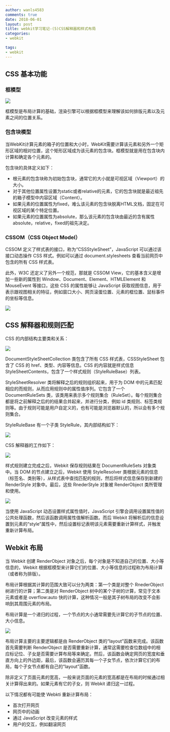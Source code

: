```yaml
---
author: wanls4583
comments: true
date: 2018-06-01
layout: post
title: webkit学习笔记-(5)CSS解释器和样式布局
categories:
- webkit

tags:
- webkit
---
```


## CSS 基本功能

### 框模型

![](http://wanls4583.github.io/images/posts/webkit/CSS解释器-1.png)

框模型是布局计算的基础，渲染引擎可以根据框模型来理解该如何排版元素以及元素之间的位置关系。

### 包含块模型

当WebKit计算元素的箱子的位置和大小时，WebKit需要计算该元素和另外一个矩形区域的相对位置，这个矩形区域成为该元素的包含块。框模型就是用在包含块内计算和确定各个元素的。

包含块的具体定义如下：

- 根元素的包含块称为初始包含块，通常它的大小就是可视区域（Viewport）的大小。
- 对于其他位置属性设置为static或者relative的元素，它的包含块就是最近祖先的箱子模型中内容区域（Content）。
- 如果元素的位置属性为fixed，难么该元素的包含块脱离HTML文档，固定在可视区域的某个特定位置。
- 如果元素的位置属性为absolute，那么该元素的包含块由最近的含有属性absolute，relative，fixed的祖先决定。

### CSSOM（CSS Object Model）

CSSOM 定义了样式表的接口，称为“CSSStyleSheet”，JavaScript 可以通过该接口动态操作 CSS 样式。例如可以通过 document.stylesheets 查看当前网页中包含的所有 CSS 样式表。

此外，W3C 还定义了另外一个规范，那就是 CSSOM View，它的基本含义是增加一些新的属性到 Window、Document、Element、HTMLElement 和 MouseEvent 等接口，这些 CSS 的属性能够让 JavaScript 获取视图信息，用于表示跟视图相关的特征，例如窗口大小、网页滚蛋位置、元素的框位置、鼠标事件的坐标等信息。

![](http://wanls4583.github.io/images/posts/webkit/CSS解释器-1.png)

## CSS 解释器和规则匹配

CSS 的内部结构主要类和关系：

![](http://wanls4583.github.io/images/posts/webkit/CSS解释器-3.png)

DocumentStyleSheetCollection 类包含了所有 CSS 样式表，CSSStyleSheet 包含了 CSS 的 href、类型、内容等信息。CSS 的内容就是样式信息 StyleSheetContents，包含了一个样式规则（StyleRuleBase）列表。

StyleSheetResolver 类将解释之后的规则组织起来，用于为 DOM 中的元素匹配相应的而规则，从而应用规则中的属性值序列。它包含了一个 DocumentRuleSets 类，该类用来表示多个规则集合（RuleSet）。每个规则集合都是将之前解释之后的的结果合并起来，并进行分类，例如 id 类规则、标签类规则等。由于规则可能是用户自定义的，也有可能是浏览器默认的，所以会有多个规则集合。

StyleRuleBase 有一个子类 StyleRule，其内部结构如下：

![](http://wanls4583.github.io/images/posts/webkit/CSS解释器-4.png)

CSS 解释器的工作如下：

![](http://wanls4583.github.io/images/posts/webkit/CSS解释器-5.png)

样式规则建立完成之后，Webkit 保存规则结果在 DocumentRuleSets 对象类中。当 DOM 的节点建立之后，Webkit 使用 StyleResolver 类根据元素的信息（标签名、类别等），从样式表中查找匹配的规则，然后将样式信息保存到新建的 RenderStyle 对象中。最后，这些 RnederStyle 对象被 RenderObject 类所管理和使用。

![](http://wanls4583.github.io/images/posts/webkit/CSS解释器-6.png)

当使用 JavaScript 动态设置样式属性值时，JavaScript 引擎会调用设置属性值的公共处理函数，然后该函数调用属性值解析函数。而后 Webkit 将解析后的信息设置到元素的“style”属性中，然后设置标记表明该元素需要重新计算样式，并触发重新计算布局。

## Webkit 布局

当 Webkit 创建 RenderObject 对象之后，每个对象是不知道自己的位置、大小等信息的，Webkit 根据框模型来计算它们的位置、大小等信息的过程称为布局计算（或者称为排版）。

布局计算根据其计算的范围大致可以分为两类：第一个类是对整个 RnederObject 树进行的计算；第二类是对 RenderObject 树中的某个子树的计算，常见于文本元素或者是 overflow:auto 快的计算，这种情况一般是其子树布局的改变不会影响到其周围元素的布局。

布局计算是一个递归的过程，一个节点的大小通常需要先计算它的子节点的位置、大小信息。

![](http://wanls4583.github.io/images/posts/webkit/CSS解释器-7.png)

布局计算主要的主要逻辑都是由 RenderObject 类的“layout”函数来完成。该函数首先需要判断 RenderObject 是否需要重新计算，通常这需要检查位数组中的相应标记位、子女是否需要计算布局等来确定。然后，该函数会确定网页的宽度和垂直方向上的外边距，最后，该函数会遍历其每一个子女节点，依次计算它们的布局，每个子女节点都有自己的“layout”函数。

除非定义了页面元素的宽高，一般来说页面的元素的宽高都是在布局的时候通过相关计算得出来的。如果元素有它的子女，则 Webkit 递归这一过程。

以下情况都有可能使 Webkti 重新计算布局：

- 首次打开网页
- 网页中的动画
- 通过 JavaScript 改变元素的样式
- 用户的交互，例如翻滚网页



